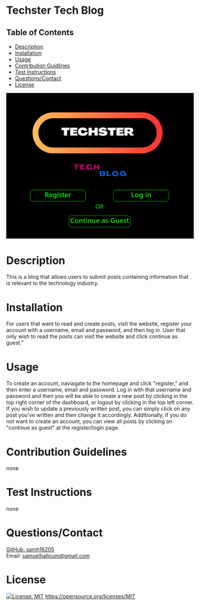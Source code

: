 # Techster Tech Blog

  ##  Table of Contents 
   - [Description](#desc) 
   - [Installation](#ins)
   - [Usage](#use)
   - [Contribution Guidlines](#con) 
   - [Test Instructions](#test)
   - [Questions/Contact](#ques)
   - [License](#license) 
  
  ![Getting Started](./public/images/Screenshot%202023-06-08%20115538.png)

  # Description <a id="desc"></a>
  This is a blog that allows users to submit posts containing information that is relevant to the technology industry.
  
  # Installation <a id="ins"></a>
  For users that want to read and create posts, visit the website, register your account with a username, email and password, and then log in. User that only wish to read the posts can visit the website and click continue as guest."
  
  # Usage <a id="use"></a>
  To create an account, naviagate to the homepage and click "register," and then enter a username, email and password. Log in with that username and password and then you will be able to create a new post by clicking in the top right corner of the dashboard, or logout by clicking in the top left corner. If you wish to update a previously written post, you can simply click on any post you've written and then change it accordingly. Additionally, if you do not want to create an account, you can view all posts by clicking on "continue as guest" at the register/login page.
  
  # Contribution Guidelines <a id="con"></a>
  none
  
  # Test Instructions <a id="test"></a>
  none
  
  # Questions/Contact <a id="ques"></a>
  <a href="https://github.com/samh16205"> GitHub: samh16205 </a>
  <br>
  Email: samuelhalloum@gmail.com

  # License
  [![License: MIT](https://img.shields.io/badge/License-MIT-yellow.svg)](https://opensource.org/licenses/MIT) https://opensource.org/licenses/MIT 
  <a id="license"></a>